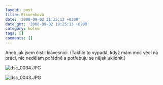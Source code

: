 ```yaml
---
layout: post
title: Písmenková
date: '2008-09-02 21:25:13 +0200'
date_gmt: '2008-09-02 19:25:13 +0200'
category: kolem
tags: []
comments: []
---
```

<p>Aneb jak jsem čistil klávesnici. (Takhle to vypadá, když mám moc věcí na práci, nic nedělám pořádně a potřebuju se nějak uklidnit.)</p>
<p><img src='%base_url%/assets/wp-uploads/2008/09/dsc_0034.JPG' alt='dsc_0034.JPG' /></p>
<p><img src='%base_url%/assets/wp-uploads/2008/09/dsc_0043.JPG' alt='dsc_0043.JPG' /></p>
